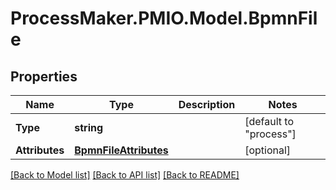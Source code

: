 # ProcessMaker.PMIO.Model.BpmnFile
## Properties

Name | Type | Description | Notes
------------ | ------------- | ------------- | -------------
**Type** | **string** |  | [default to "process"]
**Attributes** | [**BpmnFileAttributes**](BpmnFileAttributes.md) |  | [optional] 

[[Back to Model list]](../README.md#documentation-for-models) [[Back to API list]](../README.md#documentation-for-api-endpoints) [[Back to README]](../README.md)

